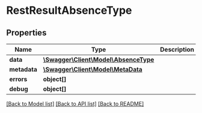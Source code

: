 # RestResultAbsenceType

## Properties

 Name         | Type                                                    | Description | Notes      
--------------|---------------------------------------------------------|-------------|------------
 **data**     | [**\Swagger\Client\Model\AbsenceType**](AbsenceType.md) |             | [optional] 
 **metadata** | [**\Swagger\Client\Model\MetaData**](MetaData.md)       |             | [optional] 
 **errors**   | **object[]**                                            |             | [optional] 
 **debug**    | **object[]**                                            |             | [optional] 

[[Back to Model list]](../../README.md#documentation-for-models) [[Back to API list]](../../README.md#documentation-for-api-endpoints) [[Back to README]](../../README.md)


